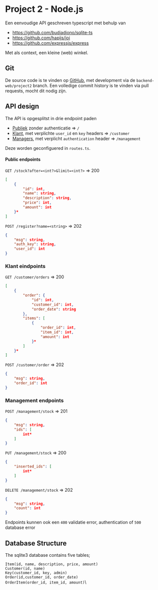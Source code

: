 # Project 2 - Node.js 

Een eenvoudige API geschreven typescript met behulp van
- https://github.com/budiadiono/sqlite-ts
- https://github.com/hapijs/joi
- https://github.com/expressjs/express

Met als context, een kleine (web) winkel.

## Git
De source code is te vinden op [GitHub](https://github.com/Fesaa/EHB/tree/main/BA2/Backend-Web/Project2), met development via de `backend-web/project2` branch. Een volledige commit history is te vinden via pull requests, mocht dit nodig zijn.

## API design
The API is opgesplitst in drie endpoint paden
- [Publiek](source/controllers/public/) zonder authenticatie => `/`
- [Klant](source/controllers/customer/), met verplichte `user_id` en `key` headers => `/customer`
- [Managers](source/controllers/management/), met verplicht `authentication` header => `/management`

Deze worden geconfiguered in `routes.ts`.

#### Public endpoints
`GET /stock?after=<int?>&limit=<int?>` => 200
```json
[
    {
        "id": int,
        "name": string,
        "description": string,
        "price": int,
        "amount": int
    }*
]
```
`POST /register?name=<string>` => 202
```json
{
    "msg": string,
    "auth_key": string,
    "user_id": int
}
```

### Klant eindpoints
`GET /customer/orders` => 200
```json
[
    {
        "order": {
            "id": int,
            "customer_id": int,
            "order_date": string
        },
        "items": [
            {
                "order_id": int,
                "item_id": int,
                "amount": int
            }*
        ]
    }*
]
```
`POST /customer/order` => 202
```json
{
    "msg": string,
    "order_id": int
}
```

### Management endpoints
`POST /management/stock` => 201
```json
{
    "msg": string,
    "ids": [
        int*
    ]
}
```
`PUT /management/stock` => 200
```json
{
    "inserted_ids": [
        int*
    ]
}
```
`DELETE /management/stock` => 202
```json
{
    "msg": string,
    "count": int
}
```

Endpoints kunnen ook een `400` validatie error, authentication of `500` database error



## Database Structure
The sqlite3 database contains five tables;

`Item(id, name, description, price, amount)`\
`Customer(id, name)`\
`Key(customer_id, key, admin)`\
`Order(id,customer_id, order_date)`\
`OrderItem(order_id, item_id, amount)`\
